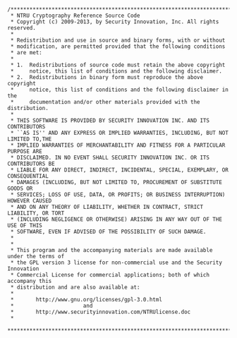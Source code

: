     /*******************************************************************************
     * NTRU Cryptography Reference Source Code
     * Copyright (c) 2009-2013, by Security Innovation, Inc. All rights reserved. 
     *
     * Redistribution and use in source and binary forms, with or without
     * modification, are permitted provided that the following conditions
     * are met:
     *
     * 1.  Redistributions of source code must retain the above copyright
     *     notice, this list of conditions and the following disclaimer.
     * 2.  Redistributions in binary form must reproduce the above copyright
     *     notice, this list of conditions and the following disclaimer in the
     *     documentation and/or other materials provided with the distribution.
     *  
     * THIS SOFTWARE IS PROVIDED BY SECURITY INNOVATION INC. AND ITS CONTRIBUTORS 
     * ``AS IS'' AND ANY EXPRESS OR IMPLIED WARRANTIES, INCLUDING, BUT NOT LIMITED TO,THE 
     * IMPLIED WARRANTIES OF MERCHANTABILITY AND FITNESS FOR A PARTICULAR PURPOSE ARE
     * DISCLAIMED. IN NO EVENT SHALL SECURITY INNOVATION INC. OR ITS CONTRIBUTORS BE 
     * LIABLE FOR ANY DIRECT, INDIRECT, INCIDENTAL, SPECIAL, EXEMPLARY, OR CONSEQUENTIAL 
     * DAMAGES (INCLUDING, BUT NOT LIMITED TO, PROCUREMENT OF SUBSTITUTE GOODS OR 
     * SERVICES; LOSS OF USE, DATA, OR PROFITS; OR BUSINESS INTERRUPTION) HOWEVER CAUSED 
     * AND ON ANY THEORY OF LIABILITY, WHETHER IN CONTRACT, STRICT LIABILITY, OR TORT
     * (INCLUDING NEGLIGENCE OR OTHERWISE) ARISING IN ANY WAY OUT OF THE USE OF THIS
     * SOFTWARE, EVEN IF ADVISED OF THE POSSIBILITY OF SUCH DAMAGE.
     *
     *
     * This program and the accompanying materials are made available under the terms of   
     * the GPL version 3 license for non-commercial use and the Security Innovation 
     * Commercial License for commercial applications; both of which accompany this 
     * distribution and are also available at:
     *
     *       http://www.gnu.org/licenses/gpl-3.0.html   
     *                      and 
     *       http://www.securityinnovation.com/NTRUlicense.doc 
     *
     *******************************************************************************/
     
